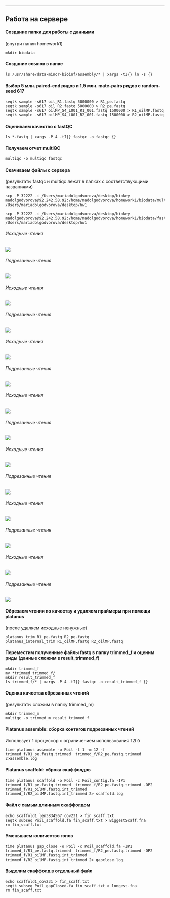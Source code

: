 
***
## Работа на сервере 
#### Создание папки для работы с данными 
(внутри папки homework1)
```
mkdir biodata 
```
#### Создание ссылок в папке
```
ls /usr/share/data-minor-bioinf/assembly/* | xargs -tI{} ln -s {}
```
#### Выбор 5 млн. paired-end ридов и 1,5 млн. mate-pairs ридов с random-seed 617
```
seqtk sample -s617 oil_R1.fastq 5000000 > R1_pe.fastq
seqtk sample -s617 oil_R2.fastq 5000000 > R2_pe.fastq
seqtk sample -s617 oilMP_S4_L001_R1_001.fastq 1500000 > R1_oilMP.fastq
seqtk sample -s617 oilMP_S4_L001_R2_001.fastq 1500000 > R2_oilMP.fastq
```
#### Оцениваем качество с fastQC
```
ls *.fastq | xargs -P 4 -tI{} fastqc -o fastqc {}
```
#### Получаем отчет multiQC
```
multiqc -o multiqc fastqc
```
#### Скачиваем файлы с сервера
(результаты fastqc и multiqc лежат в папках с соответствующими названиями)
```
scp -P 32222 -i /Users/mariadolgodvorova/desktop/biokey madolgodvorova@92.242.58.92:/home/madolgodvorova/homework1/biodata/multiqc/* /Users/mariadolgodvorova/desktop/hw1

scp -P 32222 -i /Users/mariadolgodvorova/desktop/biokey madolgodvorova@92.242.58.92:/home/madolgodvorova/homework1/biodata/fastqc/* /Users/mariadolgodvorova/desktop/hw1
```
###### Исходные чтения
![](imgs/stats1.png)
###### Подрезанные чтения
![](imgs/stats2.png)
###### Исходные чтения
![](imgs/scount1.png)
###### Подрезанные чтения
![](imgs/scount2.png)
###### Исходные чтения
![](imgs/mqs1.png)
###### Подрезанные чтения
![](imgs/mqs2.png)
###### Исходные чтения
![](imgs/psq1.png)
###### Подрезанные чтения
![](imgs/psq2.png)
###### Исходные чтения
![](imgs/n1.png)
###### Подрезанные чтения
![](imgs/n2.png)
###### Исходные чтения
![](imgs/dupl1.png)
###### Подрезанные чтения
![](imgs/dupl2.png)
###### Исходные чтения
![](imgs/ad1.png)
###### Подрезанные чтения
![](imgs/ad2.png)
#### Обрезаем чтения по качеству и удаляем праймеры при помощи platanus 
(после удаляем исходные ненужные)
```
platanus_trim R1_pe.fastq R2_pe.fastq
platanus_internal_trim R1_oilMP.fastq R2_oilMP.fastq
```
#### Переместим полученные файлы fastq в папку trimmed_f и оценим риды (данные сложим в result_trimmed_f)
```
mkdir trimmed_f
mv *trimmed trimmed_f/
mkdir result_trimmed_f
ls trimmed_f/* | xargs -P 4 -tI{} fastqc -o result_trimmed_f {}
```
#### Оценка качества обрезанных чтений 
(результаты сложим в папку trimmed_m)
```
mkdir trimmed_m
multiqc -o trimmed_m result_trimmed_f
```
#### Platanus assemble: сборка контигов подрезанных чтений
Использует 1 процессор с ограничением использования 12Гб
```
time platanus assemble -o Poil -t 1 -m 12 -f trimmed_f/R1_pe.fastq.trimmed  trimmed_f/R2_pe.fastq.trimmed 2>assemble.log
```
#### Platanus scaffold: сброка скаффолдов
```
time platanus scaffold -o Poil -c Poil_contig.fa -IP1 trimmed_f/R1_pe.fastq.trimmed  trimmed_f/R2_pe.fastq.trimmed -OP2 trimmed_f/R1_oilMP.fastq.int_trimmed trimmed_f/R2_oilMP.fastq.int_trimmed 2> scaffold.log
```
#### Файл с самым длинным скаффолдом
```
echo scaffold1_len3834567_cov231 > fin_scaff.txt
seqtk subseq Poil_scaffold.fa fin_scaff.txt > BiggestScaff.fna
rm fin_scaff.txt
```
#### Уменьшаем количество гэпов
```
time platanus gap_close -o Poil -c Poil_scaffold.fa -IP1 trimmed_f/R1_pe.fastq.trimmed  trimmed_f/R2_pe.fastq.trimmed -OP2 trimmed_f/R1_oilMP.fastq.int_trimmed trimmed_f/R2_oilMP.fastq.int_trimmed 2> gapclose.log
```
#### Выделим скаффолд в отдельный файл
```
echo scaffold1_cov231 > fin_scaff.txt
seqtk subseq Poil_gapClosed.fa fin_scaff.txt > longest.fna
rm fin_scaff.txt
```

